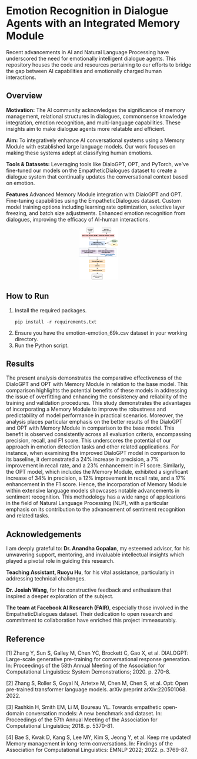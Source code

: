 # Emotion Recognition in Dialogue Agents with an Integrated Memory Module
Recent advancements in AI and Natural Language Processing have underscored the need for emotionally intelligent dialogue agents. This repository houses the code and resources pertaining to our efforts to bridge the gap between AI capabilities and emotionally charged human interactions.

## Overview
**Motivation:** The AI community acknowledges the significance of memory management, relational structures in dialogues, commonsense knowledge integration, emotion recognition, and multi-language capabilities. These insights aim to make dialogue agents more relatable and efficient.

**Aim:** To integratively enhance AI conversational systems using a Memory Module with established large language models. Our work focuses on making these systems adept at classifying human emotions.

**Tools & Datasets:** Leveraging tools like DialoGPT, OPT, and PyTorch, we've fine-tuned our models on the EmpatheticDialogues dataset to create a dialogue system that continually updates the conversational context based on emotion.

**Features**
Advanced Memory Module integration with DialoGPT and OPT.
Fine-tuning capabilities using the EmpatheticDialogues dataset.
Custom model training options including learning rate optimization, selective layer freezing, and batch size adjustments.
Enhanced emotion recognition from dialogues, improving the efficacy of AI-human interactions.

<p align="center">
  <img src="https://github.com/Jingyi-Wu-Richael/individualproject/blob/main/images/flow.png" style="zoom:25%;" />
</p>


## How to Run

1. Install the required packages. 
   ```
   pip install -r requirements.txt    
   ```
2. Ensure you have the emotion-emotion_69k.csv dataset in your working directory.
3. Run the Python script.

## Results
The present analysis demonstrates the comparative effectiveness of the DialoGPT and OPT with Memory Module in relation to the base model. This comparison highlights the potential benefits of these models in addressing the issue of overfitting and enhancing the consistency and reliability of the training and validation procedures. This study demonstrates the advantages of incorporating a Memory Module to improve the robustness and predictability of model performance in practical scenarios.
Moreover, the analysis places particular emphasis on the better results of the DialoGPT and OPT with Memory Module in comparison to the base model. This benefit is observed consistently across all evaluation criteria, encompassing precision, recall, and F1 score. This underscores the potential of our approach in emotion detection tasks and other related applications. For instance, when examining the improved DialoGPT model in comparison to its baseline, it demonstrated a 24% increase in precision, a 7% improvement in recall rate, and a 23% enhancement in F1 score. Similarly, the OPT model, which includes the Memory Module, exhibited a significant increase of 34% in precision, a 12% improvement in recall rate, and a 17% enhancement in the F1 score. Hence, the incorporation of Memory Module within extensive language models showcases notable advancements in sentiment recognition. This methodology has a wide range of applications in the field of Natural Language Processing (NLP), with a particular emphasis on its contribution to the advancement of sentiment recognition and related tasks. 

## Acknowledgements
I am deeply grateful to:
**Dr. Anandha Gopalan**, my esteemed advisor, for his unwavering support, mentoring, and invaluable intellectual insights which played a pivotal role in guiding this research.

**Teaching Assistant, Ruoyu Hu**, for his vital assistance, particularly in addressing technical challenges.

**Dr. Josiah Wang**, for his constructive feedback and enthusiasm that inspired a deeper exploration of the subject.

**The team at Facebook AI Research (FAIR)**, especially those involved in the EmpatheticDialogues dataset. Their dedication to open research and commitment to collaboration have enriched this project immeasurably.

## Reference
[1] Zhang Y, Sun S, Galley M, Chen YC, Brockett C, Gao X, et al. DIALOGPT: Large-scale generative pre-training for conversational response generation. In: Proceedings of the 58th Annual Meeting of the Association for Computational Linguistics: System Demonstrations; 2020. p. 270-8.

[2] Zhang S, Roller S, Goyal N, Artetxe M, Chen M, Chen S, et al. Opt: Open pre-trained transformer language models. arXiv preprint arXiv:220501068. 2022.

[3] Rashkin H, Smith EM, Li M, Boureau YL. Towards empathetic open-domain conversation models: A new benchmark and dataset. In: Proceedings of the 57th Annual Meeting of the Association for Computational Linguistics; 2018. p. 5370-81.

[4] Bae S, Kwak D, Kang S, Lee MY, Kim S, Jeong Y, et al. Keep me updated! Memory management in long-term conversations. In: Findings of the Association for Computational Linguistics: EMNLP 2022; 2022. p. 3769-87.
